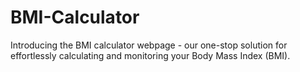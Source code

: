 # BMI-Calculator
Introducing the BMI calculator webpage - our one-stop solution for effortlessly calculating and monitoring your Body Mass Index (BMI).

